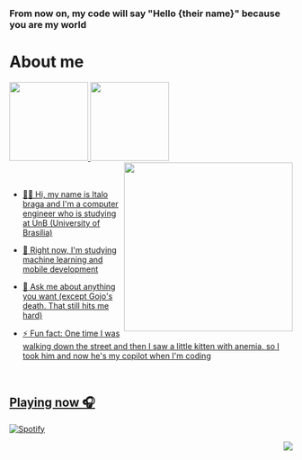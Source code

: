### From now on, my code will say "Hello {their name}" because you are my world

<h1> About me </h1>

<div>
  <a href= "https://github.com/Italohek">
  <img height="140" src="https://github-readme-stats.vercel.app/api?username=Italohek&show_icons=true&theme=ayu-mirage&include_all_comits=true&count_private=true"/>
  <img height="140" src="https://github-readme-stats.vercel.app/api/top-langs/?username=Italohek&layout=compact&langs_count=16&theme=ayu-mirage"/>
</div>
    
<div>
  <a href= "https://github.com/Italohek">
  <img align="right" src= "https://github.com/Italohek/Italohek/assets/132797328/1116a4bf-cadf-4a72-bfcc-46385a99d115" width="300" />
</div>
<br>
<br>
    
- 👨‍💻 Hi, my name is Italo braga and I'm a computer engineer who is studying at UnB (University of Brasília)
  
- 👯 Right now, I'm studying machine learning and mobile development

- 💬 Ask me about anything you want (except Gojo's death. That still hits me hard)

- ⚡ Fun fact: One time I was walking down the street and then I saw a little kitten with anemia, so I took him and now he's my copilot when I'm coding

<br>
<h2> Playing now 🎧 </h2>

[![Spotify](https://novatorem-git-main-italo-bragas-projects.vercel.app/api/spotify)](https://open.spotify.com/italohek)
<div align="right"> 
  <a href = "mailto:italohak@gmail.com"><img src="https://img.shields.io/badge/-Gmail-%23333?style=for-the-badge&logo=gmail&logoColor=white" target="_blank"></a>
</div>

